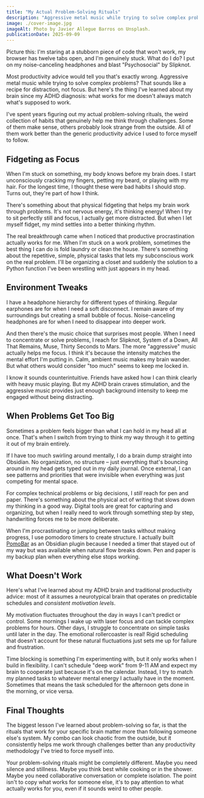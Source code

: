 ```yaml
---
title: "My Actual Problem-Solving Rituals"
description: "Aggressive metal music while trying to solve complex problems? That sounds like a recipe for distraction, not focus. But here's the thing I've learned about my brain since my ADHD diagnosis: what works for me doesn't always match what's supposed to work."
image: ./cover-image.jpg
imageAlt: Photo by Javier Allegue Barros on Unsplash.
publicationDate: 2025-09-09
---
```


Picture this: I'm staring at a stubborn piece of code that won't work, my browser has twelve tabs open, and I'm genuinely stuck. What do I do? I put on my noise-canceling headphones and blast "Psychosocial" by Slipknot.

Most productivity advice would tell you that's exactly wrong. Aggressive metal music while trying to solve complex problems? That sounds like a recipe for distraction, not focus. But here's the thing I've learned about my brain since my ADHD diagnosis: what works for me doesn't always match what's supposed to work.

I've spent years figuring out my actual problem-solving rituals, the weird collection of habits that genuinely help me think through challenges. Some of them make sense, others probably look strange from the outside. All of them work better than the generic productivity advice I used to force myself to follow.

## Fidgeting as Focus

When I'm stuck on something, my body knows before my brain does. I start unconsciously cracking my fingers, petting my beard, or playing with my hair. For the longest time, I thought these were bad habits I should stop. Turns out, they're part of how I think.

There's something about that physical fidgeting that helps my brain work through problems. It's not nervous energy, it's thinking energy! When I try to sit perfectly still and focus, I actually get more distracted. But when I let myself fidget, my mind settles into a better thinking rhythm.

The real breakthrough came when I noticed that productive procrastination actually works for me. When I'm stuck on a work problem, sometimes the best thing I can do is fold laundry or clean the house. There's something about the repetitive, simple, physical tasks that lets my subconscious work on the real problem. I'll be organizing a closet and suddenly the solution to a Python function I've been wrestling with just appears in my head.

## Environment Tweaks

I have a headphone hierarchy for different types of thinking. Regular earphones are for when I need a soft disconnect. I remain aware of my surroundings but creating a small bubble of focus. Noise-canceling headphones are for when I need to disappear into deeper work.

And then there's the music choice that surprises most people. When I need to concentrate or solve problems, I reach for Slipknot, System of a Down, All That Remains, Muse, Thirty Seconds to Mars. The more "aggressive" music actually helps me focus. I think it's because the intensity matches the mental effort I'm putting in. Calm, ambient music makes my brain wander. But what others would consider "too much" seems to keep me locked in.

I know it sounds counterintuitive. Friends have asked how I can think clearly with heavy music playing. But my ADHD brain craves stimulation, and the aggressive music provides just enough background intensity to keep me engaged without being distracting.

## When Problems Get Too Big

Sometimes a problem feels bigger than what I can hold in my head all at once. That's when I switch from trying to think my way through it to getting it out of my brain entirely.

If I have too much swirling around mentally, I do a brain dump straight into Obsidian. No organization, no structure – just everything that's bouncing around in my head gets typed out in my daily journal. Once external, I can see patterns and priorities that were invisible when everything was just competing for mental space.

For complex technical problems or big decisions, I *still* reach for pen and paper. There's something about the physical act of writing that slows down my thinking in a good way. Digital tools are great for capturing and organizing, but when I really need to work through something step by step, handwriting forces me to be more deliberate.

When I'm procrastinating or jumping between tasks without making progress, I use pomodoro timers to create structure. I actually built [PomoBar](https://github.com/semanticdata/obsidian-pomodoro) as an Obsidian plugin because I needed a timer that stayed out of my way but was available when natural flow breaks down. Pen and paper is my backup plan when everything else stops working.

## What Doesn't Work

Here's what I've learned about my ADHD brain and traditional productivity advice: most of it assumes a neurotypical brain that operates on predictable schedules and *consistent motivation levels*.

My motivation fluctuates throughout the day in ways I can't predict or control. Some mornings I wake up with laser focus and can tackle complex problems for hours. Other days, I struggle to concentrate on simple tasks until later in the day. The emotional rollercoaster is real! Rigid scheduling that doesn't account for these natural fluctuations just sets me up for failure and frustration.

Time blocking is something I'm experimenting with, but it only works when I build in flexibility. I can't schedule "deep work" from 9-11 AM and expect my brain to cooperate just because it's on the calendar. Instead, I try to match my planned tasks to whatever mental energy I actually have in the moment. Sometimes that means the task scheduled for the afternoon gets done in the morning, or vice versa.

## Final Thoughts

The biggest lesson I've learned about problem-solving so far, is that the rituals that work for your specific brain matter more than following someone else's system. My combo can look chaotic from the outside, but it consistently helps me work through challenges better than any productivity methodology I've tried to force myself into.

Your problem-solving rituals might be completely different. Maybe you need silence and stillness. Maybe you think best while cooking or in the shower. Maybe you need collaborative conversation or complete isolation. The point isn't to copy what works for someone else, it's to pay attention to what actually works for you, even if it sounds weird to other people.
